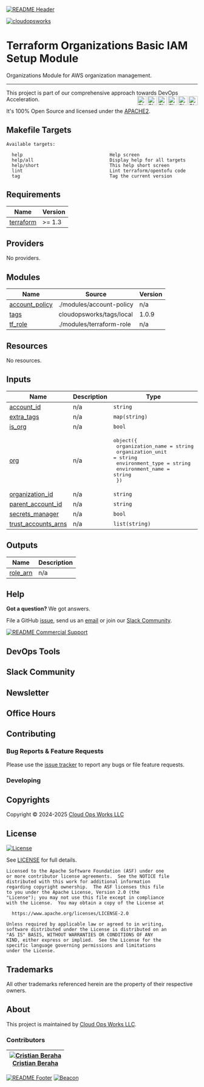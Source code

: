 <!-- 
  ** DO NOT EDIT THIS FILE
  ** 
  ** This file was automatically generated. 
  ** 1) Make all changes to `README.yaml` 
  ** 2) Run `make init` (you only need to do this once)
  ** 3) Run`make readme` to rebuild this file. 
  -->
[![README Header][readme_header_img]][readme_header_link]

[![cloudopsworks][logo]](https://cloudops.works/)

# Terraform Organizations Basic IAM Setup Module




Organizations Module for AWS organization management.


---

This project is part of our comprehensive approach towards DevOps Acceleration. 
[<img align="right" title="Share via Email" width="24" height="24" src="https://docs.cloudops.works/images/ionicons/ios-mail.svg"/>][share_email]
[<img align="right" title="Share on Google+" width="24" height="24" src="https://docs.cloudops.works/images/ionicons/logo-googleplus.svg" />][share_googleplus]
[<img align="right" title="Share on Facebook" width="24" height="24" src="https://docs.cloudops.works/images/ionicons/logo-facebook.svg" />][share_facebook]
[<img align="right" title="Share on Reddit" width="24" height="24" src="https://docs.cloudops.works/images/ionicons/logo-reddit.svg" />][share_reddit]
[<img align="right" title="Share on LinkedIn" width="24" height="24" src="https://docs.cloudops.works/images/ionicons/logo-linkedin.svg" />][share_linkedin]
[<img align="right" title="Share on Twitter" width="24" height="24" src="https://docs.cloudops.works/images/ionicons/logo-twitter.svg" />][share_twitter]




It's 100% Open Source and licensed under the [APACHE2](LICENSE).



















## Makefile Targets
```
Available targets:

  help                                Help screen
  help/all                            Display help for all targets
  help/short                          This help short screen
  lint                                Lint terraform/opentofu code
  tag                                 Tag the current version

```
## Requirements

| Name | Version |
|------|---------|
| <a name="requirement_terraform"></a> [terraform](#requirement\_terraform) | >= 1.3 |

## Providers

No providers.

## Modules

| Name | Source | Version |
|------|--------|---------|
| <a name="module_account_policy"></a> [account\_policy](#module\_account\_policy) | ./modules/account-policy | n/a |
| <a name="module_tags"></a> [tags](#module\_tags) | cloudopsworks/tags/local | 1.0.9 |
| <a name="module_tf_role"></a> [tf\_role](#module\_tf\_role) | ./modules/terraform-role | n/a |

## Resources

No resources.

## Inputs

| Name | Description | Type | Default | Required |
|------|-------------|------|---------|:--------:|
| <a name="input_account_id"></a> [account\_id](#input\_account\_id) | n/a | `string` | n/a | yes |
| <a name="input_extra_tags"></a> [extra\_tags](#input\_extra\_tags) | n/a | `map(string)` | `{}` | no |
| <a name="input_is_org"></a> [is\_org](#input\_is\_org) | n/a | `bool` | `false` | no |
| <a name="input_org"></a> [org](#input\_org) | n/a | <pre>object({<br/>    organization_name = string<br/>    organization_unit = string<br/>    environment_type  = string<br/>    environment_name  = string<br/>  })</pre> | n/a | yes |
| <a name="input_organization_id"></a> [organization\_id](#input\_organization\_id) | n/a | `string` | `""` | no |
| <a name="input_parent_account_id"></a> [parent\_account\_id](#input\_parent\_account\_id) | n/a | `string` | `""` | no |
| <a name="input_secrets_manager"></a> [secrets\_manager](#input\_secrets\_manager) | n/a | `bool` | `false` | no |
| <a name="input_trust_accounts_arns"></a> [trust\_accounts\_arns](#input\_trust\_accounts\_arns) | n/a | `list(string)` | `[]` | no |

## Outputs

| Name | Description |
|------|-------------|
| <a name="output_role_arn"></a> [role\_arn](#output\_role\_arn) | n/a |



## Help

**Got a question?** We got answers. 

File a GitHub [issue](https://github.com/cloudopsworks/terraform-module-aws-organization-basic-iam/issues), send us an [email][email] or join our [Slack Community][slack].

[![README Commercial Support][readme_commercial_support_img]][readme_commercial_support_link]

## DevOps Tools

## Slack Community


## Newsletter

## Office Hours

## Contributing

### Bug Reports & Feature Requests

Please use the [issue tracker](https://github.com/cloudopsworks/terraform-module-aws-organization-basic-iam/issues) to report any bugs or file feature requests.

### Developing




## Copyrights

Copyright © 2024-2025 [Cloud Ops Works LLC](https://cloudops.works)





## License 

[![License](https://img.shields.io/badge/License-Apache%202.0-blue.svg)](https://opensource.org/licenses/Apache-2.0) 

See [LICENSE](LICENSE) for full details.

    Licensed to the Apache Software Foundation (ASF) under one
    or more contributor license agreements.  See the NOTICE file
    distributed with this work for additional information
    regarding copyright ownership.  The ASF licenses this file
    to you under the Apache License, Version 2.0 (the
    "License"); you may not use this file except in compliance
    with the License.  You may obtain a copy of the License at

      https://www.apache.org/licenses/LICENSE-2.0

    Unless required by applicable law or agreed to in writing,
    software distributed under the License is distributed on an
    "AS IS" BASIS, WITHOUT WARRANTIES OR CONDITIONS OF ANY
    KIND, either express or implied.  See the License for the
    specific language governing permissions and limitations
    under the License.









## Trademarks

All other trademarks referenced herein are the property of their respective owners.

## About

This project is maintained by [Cloud Ops Works LLC][website]. 


### Contributors

|  [![Cristian Beraha][berahac_avatar]][berahac_homepage]<br/>[Cristian Beraha][berahac_homepage] |
|---|

  [berahac_homepage]: https://github.com/berahac
  [berahac_avatar]: https://github.com/berahac.png?size=50

[![README Footer][readme_footer_img]][readme_footer_link]
[![Beacon][beacon]][website]

  [logo]: https://cloudops.works/logo-300x69.svg
  [docs]: https://cowk.io/docs?utm_source=github&utm_medium=readme&utm_campaign=cloudopsworks/terraform-module-aws-organization-basic-iam&utm_content=docs
  [website]: https://cowk.io/homepage?utm_source=github&utm_medium=readme&utm_campaign=cloudopsworks/terraform-module-aws-organization-basic-iam&utm_content=website
  [github]: https://cowk.io/github?utm_source=github&utm_medium=readme&utm_campaign=cloudopsworks/terraform-module-aws-organization-basic-iam&utm_content=github
  [jobs]: https://cowk.io/jobs?utm_source=github&utm_medium=readme&utm_campaign=cloudopsworks/terraform-module-aws-organization-basic-iam&utm_content=jobs
  [hire]: https://cowk.io/hire?utm_source=github&utm_medium=readme&utm_campaign=cloudopsworks/terraform-module-aws-organization-basic-iam&utm_content=hire
  [slack]: https://cowk.io/slack?utm_source=github&utm_medium=readme&utm_campaign=cloudopsworks/terraform-module-aws-organization-basic-iam&utm_content=slack
  [linkedin]: https://cowk.io/linkedin?utm_source=github&utm_medium=readme&utm_campaign=cloudopsworks/terraform-module-aws-organization-basic-iam&utm_content=linkedin
  [twitter]: https://cowk.io/twitter?utm_source=github&utm_medium=readme&utm_campaign=cloudopsworks/terraform-module-aws-organization-basic-iam&utm_content=twitter
  [testimonial]: https://cowk.io/leave-testimonial?utm_source=github&utm_medium=readme&utm_campaign=cloudopsworks/terraform-module-aws-organization-basic-iam&utm_content=testimonial
  [office_hours]: https://cloudops.works/office-hours?utm_source=github&utm_medium=readme&utm_campaign=cloudopsworks/terraform-module-aws-organization-basic-iam&utm_content=office_hours
  [newsletter]: https://cowk.io/newsletter?utm_source=github&utm_medium=readme&utm_campaign=cloudopsworks/terraform-module-aws-organization-basic-iam&utm_content=newsletter
  [email]: https://cowk.io/email?utm_source=github&utm_medium=readme&utm_campaign=cloudopsworks/terraform-module-aws-organization-basic-iam&utm_content=email
  [commercial_support]: https://cowk.io/commercial-support?utm_source=github&utm_medium=readme&utm_campaign=cloudopsworks/terraform-module-aws-organization-basic-iam&utm_content=commercial_support
  [we_love_open_source]: https://cowk.io/we-love-open-source?utm_source=github&utm_medium=readme&utm_campaign=cloudopsworks/terraform-module-aws-organization-basic-iam&utm_content=we_love_open_source
  [terraform_modules]: https://cowk.io/terraform-modules?utm_source=github&utm_medium=readme&utm_campaign=cloudopsworks/terraform-module-aws-organization-basic-iam&utm_content=terraform_modules
  [readme_header_img]: https://cloudops.works/readme/header/img
  [readme_header_link]: https://cloudops.works/readme/header/link?utm_source=github&utm_medium=readme&utm_campaign=cloudopsworks/terraform-module-aws-organization-basic-iam&utm_content=readme_header_link
  [readme_footer_img]: https://cloudops.works/readme/footer/img
  [readme_footer_link]: https://cloudops.works/readme/footer/link?utm_source=github&utm_medium=readme&utm_campaign=cloudopsworks/terraform-module-aws-organization-basic-iam&utm_content=readme_footer_link
  [readme_commercial_support_img]: https://cloudops.works/readme/commercial-support/img
  [readme_commercial_support_link]: https://cloudops.works/readme/commercial-support/link?utm_source=github&utm_medium=readme&utm_campaign=cloudopsworks/terraform-module-aws-organization-basic-iam&utm_content=readme_commercial_support_link
  [share_twitter]: https://twitter.com/intent/tweet/?text=Terraform+Organizations+Basic+IAM+Setup+Module&url=https://github.com/cloudopsworks/terraform-module-aws-organization-basic-iam
  [share_linkedin]: https://www.linkedin.com/shareArticle?mini=true&title=Terraform+Organizations+Basic+IAM+Setup+Module&url=https://github.com/cloudopsworks/terraform-module-aws-organization-basic-iam
  [share_reddit]: https://reddit.com/submit/?url=https://github.com/cloudopsworks/terraform-module-aws-organization-basic-iam
  [share_facebook]: https://facebook.com/sharer/sharer.php?u=https://github.com/cloudopsworks/terraform-module-aws-organization-basic-iam
  [share_googleplus]: https://plus.google.com/share?url=https://github.com/cloudopsworks/terraform-module-aws-organization-basic-iam
  [share_email]: mailto:?subject=Terraform+Organizations+Basic+IAM+Setup+Module&body=https://github.com/cloudopsworks/terraform-module-aws-organization-basic-iam
  [beacon]: https://ga-beacon.cloudops.works/G-7XWMFVFXZT/cloudopsworks/terraform-module-aws-organization-basic-iam?pixel&cs=github&cm=readme&an=terraform-module-aws-organization-basic-iam
